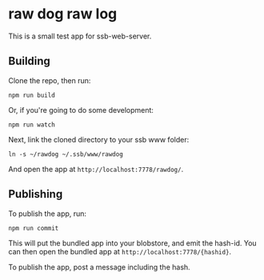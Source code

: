 # raw dog raw log

This is a small test app for ssb-web-server.

## Building

Clone the repo, then run:

```
npm run build
```

Or, if you're going to do some development:

```
npm run watch
```

Next, link the cloned directory to your ssb www folder:

```
ln -s ~/rawdog ~/.ssb/www/rawdog
```

And open the app at `http://localhost:7778/rawdog/`.

## Publishing

To publish the app, run:

```
npm run commit
```

This will put the bundled app into your blobstore, and emit the hash-id.
You can then open the bundled app at `http://localhost:7778/{hashid}`.

To publish the app, post a message including the hash.
